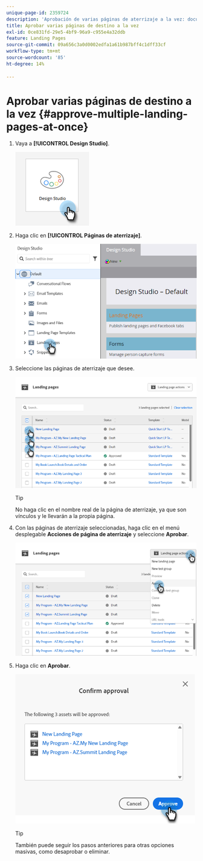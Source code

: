 ```yaml
---
unique-page-id: 2359724
description: 'Aprobación de varias páginas de aterrizaje a la vez: documentos de Marketo, documentación del producto'
title: Aprobar varias páginas de destino a la vez
exl-id: 0ce831fd-29e5-4bf9-96a9-c955e4a32ddb
feature: Landing Pages
source-git-commit: 09a656c3a0d0002edfa1a61b987bff4c1dff33cf
workflow-type: tm+mt
source-wordcount: '85'
ht-degree: 14%

---
```


# Aprobar varias páginas de destino a la vez {#approve-multiple-landing-pages-at-once}

1. Vaya a **[!UICONTROL Design Studio]**.

   ![](assets/approve-multiple-landing-pages-at-once-1.png)

1. Haga clic en **[!UICONTROL Páginas de aterrizaje]**.

   ![](assets/approve-multiple-landing-pages-at-once-2.png)

1. Seleccione las páginas de aterrizaje que desee.

   ![](assets/approve-multiple-landing-pages-at-once-3.png)

   >[!TIP]
   >
   >No haga clic en el nombre real de la página de aterrizaje, ya que son vínculos y le llevarán a la propia página.

1. Con las páginas de aterrizaje seleccionadas, haga clic en el menú desplegable **Acciones de página de aterrizaje** y seleccione **Aprobar**.

   ![](assets/approve-multiple-landing-pages-at-once-4.png)

1. Haga clic en **Aprobar**.

   ![](assets/approve-multiple-landing-pages-at-once-5.png)

   >[!TIP]
   >
   >También puede seguir los pasos anteriores para otras opciones masivas, como desaprobar o eliminar.
